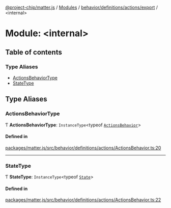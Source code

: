 [@project-chip/matter.js](../README.md) / [Modules](../modules.md) / [behavior/definitions/actions/export](behavior_definitions_actions_export.md) / \<internal\>

# Module: \<internal\>

## Table of contents

### Type Aliases

- [ActionsBehaviorType](behavior_definitions_actions_export._internal_.md#actionsbehaviortype)
- [StateType](behavior_definitions_actions_export._internal_.md#statetype)

## Type Aliases

### ActionsBehaviorType

Ƭ **ActionsBehaviorType**: `InstanceType`\<typeof [`ActionsBehavior`](behavior_definitions_actions_export.md#actionsbehavior)\>

#### Defined in

[packages/matter.js/src/behavior/definitions/actions/ActionsBehavior.ts:20](https://github.com/project-chip/matter.js/blob/904d0c9b952b91f28a21803759c5e5c66ee4d272/packages/matter.js/src/behavior/definitions/actions/ActionsBehavior.ts#L20)

___

### StateType

Ƭ **StateType**: `InstanceType`\<typeof [`State`](../classes/behavior_definitions_actions_export.ActionsServer.md#state-1)\>

#### Defined in

[packages/matter.js/src/behavior/definitions/actions/ActionsBehavior.ts:22](https://github.com/project-chip/matter.js/blob/904d0c9b952b91f28a21803759c5e5c66ee4d272/packages/matter.js/src/behavior/definitions/actions/ActionsBehavior.ts#L22)
